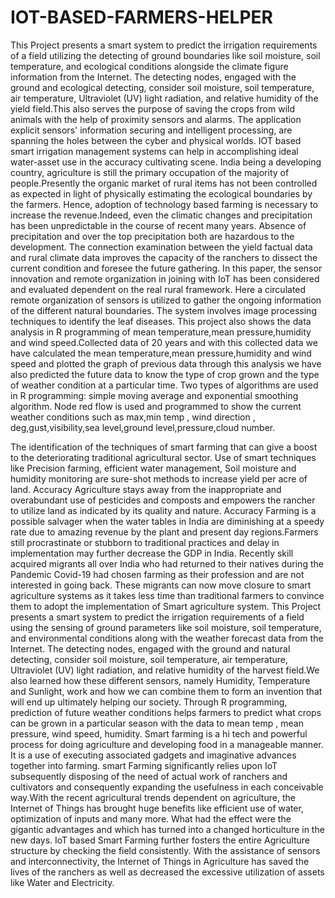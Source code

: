 # IOT-BASED-FARMERS-HELPER
This Project presents a smart system to predict the irrigation requirements of a field utilizing the detecting of ground boundaries like soil moisture, soil temperature, and ecological conditions alongside the climate figure information from the Internet. The detecting nodes, engaged with the ground and ecological detecting, consider soil moisture, soil temperature, air temperature, Ultraviolet (UV) light radiation, and relative humidity of the yield field.This also serves the purpose of saving the crops from wild animals with the help of proximity sensors and alarms. The application explicit sensors' information securing and intelligent processing, are spanning the holes between the cyber and physical worlds. IOT based smart irrigation management systems can help in accomplishing ideal water-asset use in the accuracy cultivating scene. India being a developing country, agriculture is still the primary occupation of the majority of people.Presently the organic market of rural items has not been controlled as expected in light of physically estimating the ecological boundaries by the farmers. Hence, adoption of technology based farming is necessary to increase the revenue.Indeed, even the climatic changes and precipitation has been unpredictable in the course of recent many years. Absence of precipitation and over the top precipitation both are hazardous to the development. The connection examination between the yield factual data and rural climate data improves the capacity of the ranchers to dissect the current condition and foresee the future gathering. In this paper, the sensor innovation and remote organization in joining with IoT has been considered and evaluated dependent on the real rural framework. Here a circulated remote organization of sensors is utilized to gather the ongoing information of the different natural boundaries. The system involves image processing techniques to identify the leaf diseases. This project also shows the data analysis in R programming of mean temperature,mean pressure,humidity and wind speed.Collected data of 20 years and with this collected data we have calculated the mean temperature,mean pressure,humidity and wind speed and plotted the graph of previous data through this analysis we have also predicted the future data to know the type of crop grown and the type of weather condition at a particular time. Two types of algorithms are used in R programming: simple moving average and exponential smoothing algorithm. Node red flow is used and programmed to show the current weather conditions such as max,min temp , wind direction , deg,gust,visibility,sea level,ground level,pressure,cloud number.

The identification of the techniques of smart farming that can give a boost to the deteriorating traditional agricultural sector. Use of smart techniques like Precision farming, efficient water management, Soil moisture and humidity monitoring are sure-shot methods to increase yield per acre of land. Accuracy Agriculture stays away from the inappropriate and overabundant use of pesticides and composts and empowers the rancher to utilize land as indicated by its quality and nature. Accuracy Farming is a possible salvager when the water tables in India are diminishing at a speedy rate due to amazing revenue by the plant and present day regions.Farmers still procrastinate or stubborn to traditional practices and delay in implementation may further decrease the GDP in India. Recently skill acquired migrants all over India who had returned to their natives during the Pandemic Covid-19 had chosen farming as their profession and are not interested in going back. These migrants can now move closure to smart agriculture systems as it takes less time than traditional farmers to convince them to adopt the implementation of Smart agriculture system. This Project presents a smart system to predict the irrigation requirements of a field using the sensing of ground parameters like soil moisture, soil temperature, and environmental conditions along with the weather forecast data from the Internet. The detecting nodes, engaged with the ground and natural detecting, consider soil moisture, soil temperature, air temperature, Ultraviolet (UV) light radiation, and relative humidity of the harvest field.We also learned how these different sensors, namely Humidity, Temperature and Sunlight, work and how we can combine them to form an invention that will end up ultimately helping our society. Through R programming, prediction of future weather conditions helps farmers to predict what crops can be grown in a particular season with the data to mean temp , mean pressure, wind speed, humidity. Smart farming is a hi tech and powerful process for doing agriculture and developing food in a manageable manner. It is a use of executing associated gadgets and imaginative advances together into farming. smart Farming significantly relies upon IoT subsequently disposing of the need of actual work of ranchers and cultivators and consequently expanding the usefulness in each conceivable way.With the recent agricultural trends dependent on agriculture, the Internet of Things has brought huge benefits like efficient use of water, optimization of inputs and many more. What had the effect were the gigantic advantages and which has turned into a changed horticulture in the new days. IoT based Smart Farming further fosters the entire Agriculture structure by checking the field consistently. With the assistance of sensors and interconnectivity, the Internet of Things in Agriculture has saved the lives of the ranchers as well as decreased the excessive utilization of assets like Water and Electricity.

